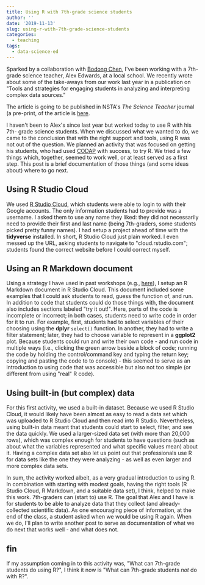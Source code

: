 ```yaml
---
title: Using R with 7th-grade science students
author: ''
date: '2019-11-13'
slug: using-r-with-7th-grade-science-students
categories:
  - teaching
tags:
  - data-science-ed
---
```


Sparked by a collaboration with [Bodong Chen](https://bodong.me/), I've been working with a 7th-grade
science teacher, Alex Edwards, at a local school. We recently wrote about some 
of the take-aways from our work last year in a publication on "Tools and 
strategies for engaging students in analyzing and interpreting complex data 
sources." 

The article is going to be published in NSTA's *The Science Teacher* journal 
(a pre-print, of the article is [here](https://joshuamrosenberg.com/publications/rosenberg-edwards-chen-tst.pdf).

I haven't been to Alex's since last year but worked today to use R with his 7th-
grade science students. When we discussed what we wanted to do, we came to the 
conclusion that with the right support and tools, using R was not out of the 
question. We planned an activity that was focused on getting his students, who 
had used [CODAP](https://codap.concord.org/) with success, to try R. We tried a 
few things which, together, seemed to work well, or at least served as a first 
step. This post is a brief documentation of those things (and some ideas about) 
where to go next.

## Using R Studio Cloud

We used [R Studio Cloud](https://rstudio.cloud/), which students were able to login to with their Google 
accounts. The only information students had to provide was a username. I asked 
them to use any name they liked: they did not necessarily need to provide their 
first and last name (being 7th-graders, some students picked pretty funny 
names). I had setup a project ahead of time with the **tidyverse** installed. In 
short, R Studio Cloud just plain worked. I even messed up the URL, asking 
students to navigate to "cloud.rstudio.com"; students found the correct website
before I could correct myself.

## Using an R Markdown document

Using a strategy I have used in past workshops (e.g., [here](https://github.com/bretsw/aect19-workshop)), 
I setup an R Markdown document in R Studio Cloud. This document included some
examples that I could ask students to read, guess the function of, and run. In 
addition to code that students could do those things with, the document also 
includes sections labeled "try it out!". Here, parts of the code is incomplete 
or incorrect; in both cases, students need to write code in order for it to run.
For example, first, students had to select variables of their choosing using the 
**dplyr** `select()` function. In another, they had to write a filter statement;
later, they had to choose variable to represent in a **ggplot2** plot. Because
students could run and write their own code - and run code in multiple ways 
(i.e., clicking the green arrow beside a block of code; running the code by 
holding the control/command key and typing the return key; copying and pasting 
the code to to console) - this seemed to serve as an introduction to using code 
that was accessible but also not too simple (or different from using "real" R 
code).

## Using built-in (but complex) data

For this first activity, we used a built-in dataset. Because we used R Studio 
Cloud, it would likely have been almost as easy to read a data set which was 
uploaded to R Studio Cloud and then read into R Studio. Nevertheless, using 
built-in data meant that students could start to select, filter, and see the 
data quickly. We used a larger-sized data set (with more than 20,000 rows), 
which was complex enough for students to have questions (such as about what the 
variables represented and what specific values mean) about it. Having a complex
data set also let us point out that professionals use R for data sets like the 
one they were analyzing - as well as even larger and more complex data sets.

In sum, the activity worked albeit, as a very gradual introduction to using 
R. In combination with starting with modest goals, having the right tools 
(R Studio Cloud, R Markdown, and a suitable data set), I think, helped to make 
this work. 7th-graders can (start to) use R. The goal that Alex and I have is 
for students to be able to analyze data that they collect (and 
already-collected scientific data). As one encouraging piece of information, at 
the end of the class, a student asked when we would be using R again. When we 
do, I'll plan to write another post to serve as documentation of what we do
next that works well - and what does not. 

## fin 

If my assumption coming in to this activity was, "What can 7th-grade students 
do using R?", I think it now is "What can 7th-grade students *not* do with R?".